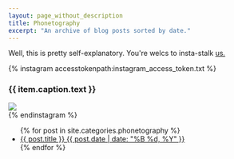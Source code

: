 ```yaml
---
layout: page_without_description
title: Phonetography
excerpt: "An archive of blog posts sorted by date."
---
```


<p>Well, this is pretty self-explanatory. You're welcs to insta-stalk <a href="http://www.instagram.com/suchbrooklyn" target="_blank">us.</a></p>

{% instagram accesstokenpath:instagram_access_token.txt %}
  <div>
    <h3>{{ item.caption.text }}</h3>
    <img src="{{ item.images.standard_resolution.url }}" />
  </div>
{% endinstagram %}

<ul class="post-list">
{% for post in site.categories.phonetography %}
  <li><article><a href="{{ site.url }}{{ post.url }}">{{ post.title }} <span class="entry-date"><time datetime="{{ post.date | date_to_xmlschema }}">{{ post.date | date: "%B %d, %Y" }}</time></span></a></article></li>
{% endfor %}
</ul>
